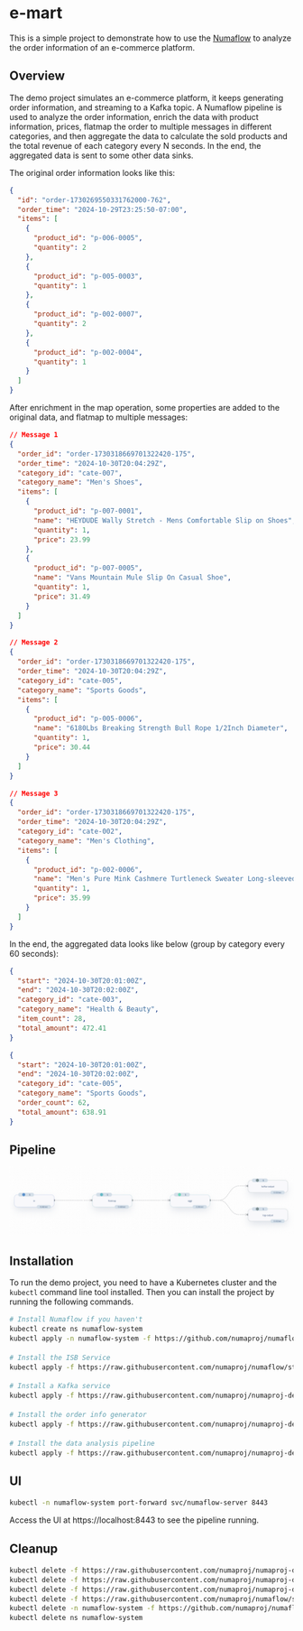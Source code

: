# e-mart

This is a simple project to demonstrate how to use the [Numaflow](https://github.com/numaproj/numaflow) to analyze the order information of an e-commerce platform.

## Overview

The demo project simulates an e-commerce platform, it keeps generating order information, and streaming to a Kafka topic. A Numaflow pipeline is used to analyze the order information, enrich the data with product information, prices, flatmap the order to multiple messages in different categories, and then aggregate the data to calculate the sold products and the total revenue of each category every N seconds. In the end, the aggregated data is sent to some other data sinks.

The original order information looks like this:

```json
{
  "id": "order-1730269550331762000-762",
  "order_time": "2024-10-29T23:25:50-07:00",
  "items": [
    {
      "product_id": "p-006-0005",
      "quantity": 2
    },
    {
      "product_id": "p-005-0003",
      "quantity": 1
    },
    {
      "product_id": "p-002-0007",
      "quantity": 2
    },
    {
      "product_id": "p-002-0004",
      "quantity": 1
    }
  ]
}
```

After enrichment in the map operation, some properties are added to the original data, and flatmap to multiple messages:

```json
// Message 1
{
  "order_id": "order-1730318669701322420-175",
  "order_time": "2024-10-30T20:04:29Z",
  "category_id": "cate-007",                                                   -- Added
  "category_name": "Men's Shoes",                                              -- Added
  "items": [
    {
      "product_id": "p-007-0001",
      "name": "HEYDUDE Wally Stretch - Mens Comfortable Slip on Shoes",        -- Added
      "quantity": 1,
      "price": 23.99
    },
    {
      "product_id": "p-007-0005",
      "name": "Vans Mountain Mule Slip On Casual Shoe",                        -- Added
      "quantity": 1,
      "price": 31.49
    }
  ]
}
```

```json
// Message 2
{
  "order_id": "order-1730318669701322420-175",
  "order_time": "2024-10-30T20:04:29Z",
  "category_id": "cate-005",                                                   -- Added
  "category_name": "Sports Goods",                                             -- Added
  "items": [
    {
      "product_id": "p-005-0006",
      "name": "6180Lbs Breaking Strength Bull Rope 1/2Inch Diameter",          -- Added
      "quantity": 1,
      "price": 30.44
    }
  ]
}
```

```json
// Message 3
{
  "order_id": "order-1730318669701322420-175",
  "order_time": "2024-10-30T20:04:29Z",
  "category_id": "cate-002",                                                   -- Added
  "category_name": "Men's Clothing",                                           -- Added
  "items": [
    {
      "product_id": "p-002-0006",
      "name": "Men's Pure Mink Cashmere Turtleneck Sweater Long-sleeved",      -- Added
      "quantity": 1,
      "price": 35.99
    }
  ]
}
```

In the end, the aggregated data looks like below (group by category every 60 seconds):

```json
{
  "start": "2024-10-30T20:01:00Z",
  "end": "2024-10-30T20:02:00Z",
  "category_id": "cate-003",
  "category_name": "Health & Beauty",
  "item_count": 28,
  "total_amount": 472.41
}
```

```json
{
  "start": "2024-10-30T20:01:00Z",
  "end": "2024-10-30T20:02:00Z",
  "category_id": "cate-005",
  "category_name": "Sports Goods",
  "order_count": 62,
  "total_amount": 638.91
}
```

## Pipeline

![Pipeline Topology](pipeline.png)

## Installation

To run the demo project, you need to have a Kubernetes cluster and the `kubectl` command line tool installed. Then you can install the project by running the following commands.

```bash
# Install Numaflow if you haven't
kubectl create ns numaflow-system
kubectl apply -n numaflow-system -f https://github.com/numaproj/numaflow/releases/download/v1.3.3/install.yaml

# Install the ISB Service
kubectl apply -f https://raw.githubusercontent.com/numaproj/numaflow/stable/examples/0-isbsvc-jetstream.yaml

# Install a Kafka service
kubectl apply -f https://raw.githubusercontent.com/numaproj/numaproj-demo/main/e-mart/manifests/kafka.yaml

# Install the order info generator
kubectl apply -f https://raw.githubusercontent.com/numaproj/numaproj-demo/main/e-mart/manifests/emart-order-gen.yaml

# Install the data analysis pipeline
kubectl apply -f https://raw.githubusercontent.com/numaproj/numaproj-demo/main/e-mart/manifests/pipeline.yaml
```

## UI

```bash
kubectl -n numaflow-system port-forward svc/numaflow-server 8443
```

Access the UI at https://localhost:8443 to see the pipeline running.

## Cleanup

```bash
kubectl delete -f https://raw.githubusercontent.com/numaproj/numaproj-demo/main/e-mart/manifests/pipeline.yaml
kubectl delete -f https://raw.githubusercontent.com/numaproj/numaproj-demo/main/e-mart/manifests/emart-order-gen.yaml
kubectl delete -f https://raw.githubusercontent.com/numaproj/numaproj-demo/main/e-mart/manifests/kafka.yaml
kubectl delete -f https://raw.githubusercontent.com/numaproj/numaflow/stable/examples/0-isbsvc-jetstream.yaml
kubectl delete -n numaflow-system -f https://github.com/numaproj/numaflow/releases/download/v1.3.3/install.yaml
kubectl delete ns numaflow-system
```
